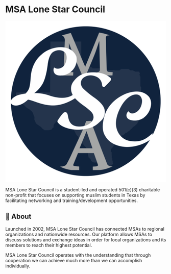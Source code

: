 # MSA Lone Star Council

![Logo](./assets/LSC.png)

MSA Lone Star Council is a student-led and operated 501(c)(3) charitable non-profit that focuses on supporting muslim students in Texas by facilitating networking and training/development opportunities.


    
## 🚀 About
Launched in 2002, MSA Lone Star Council has connected MSAs to regional organizations and nationwide resources. Our platform allows MSAs to discuss solutions and exchange ideas in order for local organizations and its members to reach their highest potential. 

MSA Lone Star Council operates with the understanding that through cooperation we can achieve much more than we can accomplish individually.

